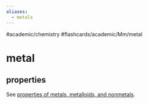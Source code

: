 ```yaml
---
aliases:
  - metals
---
```


#academic/chemistry #flashcards/academic/Mm/metal

# metal

## properties

See [properties of metals, metalloids, and nonmetals](properties%20of%20metals,%20metalloids,%20and%20nonmetals.md).
